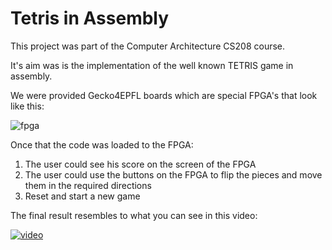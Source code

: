 # Tetris in Assembly

This project was part of the Computer Architecture CS208 course.

It's aim was is the implementation of the well known TETRIS game in assembly.

We were provided Gecko4EPFL boards which are special FPGA's that look like this:

![fpga](https://github.com/abiola123/TetrisNios2AssemblyEPFL_BA3_ArchOrd/blob/master/Media/Screenshot%20from%202022-06-13%2017-43-13.png)

Once that the code was loaded to the FPGA:

1. The user could see his score on the screen of the FPGA
2. The user could use the buttons on the FPGA to flip the pieces and move them in the required directions
3. Reset and start a new game

The final result resembles to what you can see in this video:

[![video](https://imgur.com/a/AZsKuDw)](https://youtu.be/I7pAttwhQZk)
